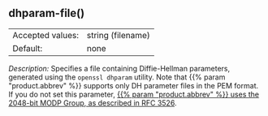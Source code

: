 ---
---
<!-- DISCLAIMER: This file is based on the syslog-ng Open Source Edition documentation https://github.com/balabit/syslog-ng-ose-guides/commit/2f4a52ee61d1ea9ad27cb4f3168b95408fddfdf2 and is used under the terms of The syslog-ng Open Source Edition Documentation License. The file has been modified by Axoflow. -->

## dhparam-file()

|                  |                   |
| ---------------- | ----------------- |
| Accepted values: | string (filename) |
| Default:         | none              |

*Description:* Specifies a file containing Diffie-Hellman parameters, generated using the `openssl dhparam` utility. Note that {{% param "product.abbrev" %}} supports only DH parameter files in the PEM format. If you do not set this parameter, [{{% param "product.abbrev" %}} uses the 2048-bit MODP Group, as described in RFC 3526](https://www.ietf.org/rfc/rfc3526.txt).

